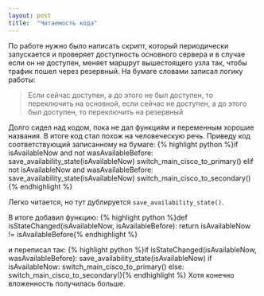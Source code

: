 ```yaml
---
layout: post
title:  "Читаемость кода"
---
```

По работе нужно было написать скрипт, который периодически запускается и проверяет доступность основного сервера и в случае если он не доступен, меняет маршрут вышестоящего узла так, чтобы трафик пошел через резервный.
На бумаге словами записал логику работы:
> Если сейчас доступен, а до этого не был доступен, то переключить на основной,
> если сейчас не доступен, а до этого был доступен, то переключить на резервный

Долго сидел над кодом, пока не дал функциям и переменным хорошие названия.
В итоге код стал похож на человеческую речь. Приведу код соответствующий записанному на бумаге:
{% highlight python %}if isAvailableNow and not wasAvailableBefore:
    save_availability_state(isAvailableNow)
    switch_main_cisco_to_primary()
elif not isAvailableNow and wasAvailableBefore:
    save_availability_state(isAvailableNow)
    switch_main_cisco_to_secondary(){% endhighlight %}

Легко читается, но тут дублируется ```save_availability_state()```.

В итоге добавил функцию:
{% highlight python %}def isStateChanged(isAvailableNow, isAvailableBefore):
    return isAvailableNow != isAvailableBefore{% endhighlight %}

и переписал так:
{% highlight python %}if isStateChanged(isAvailableNow, wasAvailableBefore):
    save_availability_state(isAvailableNow)
    if isAvailableNow:
        switch_main_cisco_to_primary()
    else:
        switch_main_cisco_to_secondary(){% endhighlight %}
Хотя конечно вложенность получилась больше.
